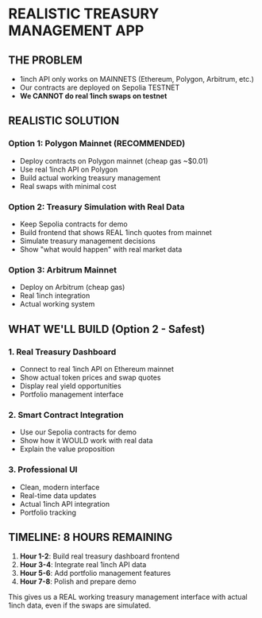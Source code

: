 # REALISTIC TREASURY MANAGEMENT APP

## THE PROBLEM
- 1inch API only works on MAINNETS (Ethereum, Polygon, Arbitrum, etc.)
- Our contracts are deployed on Sepolia TESTNET
- **We CANNOT do real 1inch swaps on testnet**

## REALISTIC SOLUTION

### Option 1: Polygon Mainnet (RECOMMENDED)
- Deploy contracts on Polygon mainnet (cheap gas ~$0.01)
- Use real 1inch API on Polygon
- Build actual working treasury management
- Real swaps with minimal cost

### Option 2: Treasury Simulation with Real Data
- Keep Sepolia contracts for demo
- Build frontend that shows REAL 1inch quotes from mainnet
- Simulate treasury management decisions
- Show "what would happen" with real market data

### Option 3: Arbitrum Mainnet
- Deploy on Arbitrum (cheap gas)
- Real 1inch integration
- Actual working system

## WHAT WE'LL BUILD (Option 2 - Safest)

### 1. Real Treasury Dashboard
- Connect to real 1inch API on Ethereum mainnet
- Show actual token prices and swap quotes
- Display real yield opportunities
- Portfolio management interface

### 2. Smart Contract Integration
- Use our Sepolia contracts for demo
- Show how it WOULD work with real data
- Explain the value proposition

### 3. Professional UI
- Clean, modern interface
- Real-time data updates
- Actual 1inch API integration
- Portfolio tracking

## TIMELINE: 8 HOURS REMAINING
1. **Hour 1-2**: Build real treasury dashboard frontend
2. **Hour 3-4**: Integrate real 1inch API data
3. **Hour 5-6**: Add portfolio management features
4. **Hour 7-8**: Polish and prepare demo

This gives us a REAL working treasury management interface with actual 1inch data, even if the swaps are simulated.
